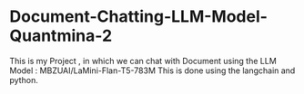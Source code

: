 # Document-Chatting-LLM-Model-Quantmina-2
This is my Project , in which we can chat with Document using the LLM Model : MBZUAI/LaMini-Flan-T5-783M
This is done using the langchain and python.
